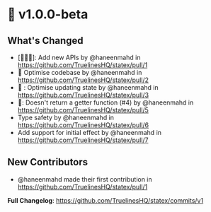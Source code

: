 # 🌮 v1.0.0-beta

## What's Changed

- [🥸🤠🥳]: Add new APIs by @haneenmahd in https://github.com/TruelinesHQ/statex/pull/1
- 🧐 Optimise codebase by @haneenmahd in https://github.com/TruelinesHQ/statex/pull/2
- 🥸 : Optimise updating state by @haneenmahd in https://github.com/TruelinesHQ/statex/pull/3
- 🥸: Doesn't return a getter function (#4) by @haneenmahd in https://github.com/TruelinesHQ/statex/pull/5
- Type safety by @haneenmahd in https://github.com/TruelinesHQ/statex/pull/6
- Add support for initial effect by @haneenmahd in https://github.com/TruelinesHQ/statex/pull/7

## New Contributors

- @haneenmahd made their first contribution in https://github.com/TruelinesHQ/statex/pull/1

**Full Changelog**: https://github.com/TruelinesHQ/statex/commits/v1
